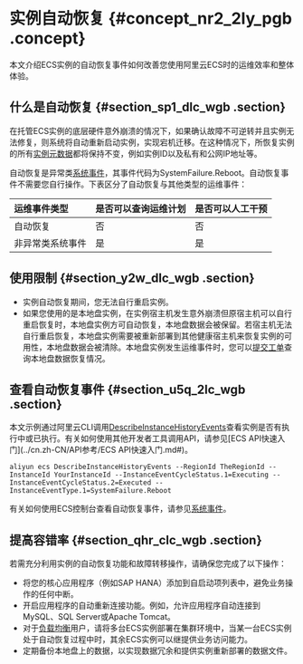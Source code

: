 # 实例自动恢复 {#concept_nr2_2ly_pgb .concept}

本文介绍ECS实例的自动恢复事件如何改善您使用阿里云ECS时的运维效率和整体体验。

## 什么是自动恢复 {#section_sp1_dlc_wgb .section}

在托管ECS实例的底层硬件意外崩溃的情况下，如果确认故障不可逆转并且实例无法修复，则系统将自动重新启动实例，实现宕机迁移。在这种情况下，所恢复实例的所有[实例元数据](../cn.zh-CN/实例/管理实例/使用实例元数据/什么是实例元数据.md#)都将保持不变，例如实例ID以及私有和公网IP地址等。

自动恢复是异常类[系统事件](../cn.zh-CN/部署与运维/系统事件/系统事件概述.md#)，其事件代码为SystemFailure.Reboot。自动恢复事件不需要您自行操作。下表区分了自动恢复与其他类型的运维事件：

|运维事件类型|是否可以查询运维计划|是否可以人工干预|
|:-----|:---------|:-------|
|自动恢复|否|否|
|非异常类系统事件|是|是|

## 使用限制 {#section_y2w_dlc_wgb .section}

-   实例自动恢复期间，您无法自行重启实例。
-   如果您使用的是本地盘实例，在实例宿主机发生意外崩溃但原宿主机可以自行重启恢复时，本地盘实例方可自动恢复，本地盘数据会被保留。若宿主机无法自行重启恢复，本地盘实例需要被重新部署到其他健康宿主机来恢复实例的可用性，本地盘数据会被清除。本地盘实例发生运维事件时，您可以[提交工单](https://selfservice.console.aliyun.com/ticket/createIndex.htm)查询本地盘数据恢复情况。

## 查看自动恢复事件 {#section_u5q_2lc_wgb .section}

本文示例通过阿里云CLI调用[DescribeInstanceHistoryEvents](../cn.zh-CN/API参考/系统事件/DescribeInstanceHistoryEvents.md#)查看实例是否有执行中或已执行。有关如何使用其他开发者工具调用API，请参见[ECS API快速入门](../cn.zh-CN/API参考/ECS API快速入门.md#)。

``` {#codeblock_ghl_yfc_3gh}
aliyun ecs DescribeInstanceHistoryEvents --RegionId TheRegionId --InstanceId YourInstanceId --InstanceEventCycleStatus.1=Executing --InstanceEventCycleStatus.2=Executed --InstanceEventType.1=SystemFailure.Reboot
```

有关如何使用ECS控制台查看自动恢复事件，请参见[系统事件](../cn.zh-CN/部署与运维/系统事件/系统事件概述.md#)。

## 提高容错率 {#section_qhr_clc_wgb .section}

若需充分利用实例的自动恢复功能和故障转移操作，请确保您完成了以下操作：

-   将您的核心应用程序（例如SAP HANA）添加到自启动项列表中，避免业务操作的任何中断。
-   开启应用程序的自动重新连接功能。例如，允许应用程序自动连接到MySQL、SQL Server或Apache Tomcat。
-   对于[负载均衡](../../../../../cn.zh-CN/产品简介/什么是负载均衡.md#)用户，请将多台ECS实例部署在集群环境中，当某一台ECS实例处于自动恢复过程中时，其余ECS实例可以继提供业务访问能力。
-   定期备份本地盘上的数据，以实现数据冗余和提供实例重新部署的数据文件。

